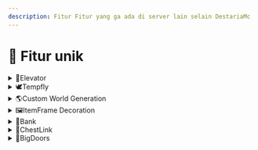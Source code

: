 ```yaml
---
description: Fitur Fitur yang ga ada di server lain selain DestariaMc
---
```


# 🚀 Fitur unik

<details>

<summary>🥏Elevator</summary>

Elevator bisa dibuat dengan shulker box, chest, dan beberapa wool. Elevator bisa digunakan dengan Jump(keatas) dan Sneak(kebawah). Recipe Elevator bisa di cari di Crafting table.

</details>

<details>

<summary><span data-gb-custom-inline data-tag="emoji" data-code="1f54a">🕊</span>Tempfly</summary>

TempFly atau Temporary Fly adalah fitur gratis yang bisa diakses semua rank di destaria, namun rank rank standar ada batas waktu untuk waktu terbangnya, semakin bagus rank nya semakin tinggi batas waktu nya, tidak seperti server lain yang butuh bayar dulu agar bisa terbang. <mark style="color:blue;">**\[/fly]**</mark>

</details>

<details>

<summary><span data-gb-custom-inline data-tag="emoji" data-code="1f30e">🌎</span>Custom World Generation</summary>

Tahukah kamu bahwa DestariaMc adalah SATU satunya server indonesia yang menggunakan Custom world generator? ini artinya destaria bisa membuat biome biome unik dan structure sctructure secara otomatis dan alami

<img src="../.gitbook/assets/2023-01-31_19.52.31.png" alt="" data-size="original">

</details>

<details>

<summary><span data-gb-custom-inline data-tag="emoji" data-code="1f5bc">🖼</span>ItemFrame Decoration</summary>

Dengan Fitur ItemFrame ini, kamu bisa mendekorasi Build mu menjadi lebih detail, ini contoh nya

<img src="../.gitbook/assets/2023-01-31_19.54.30.png" alt="" data-size="original">

Seperti yang anda lihat di foto tersebut, ada 4 Glasspane yang menempel tanpa Itemframe, Itu karena dengan fitur ini kamu bisa menyembunyikan Itemframe nya tanpa menghilangkan Item yang ditempelkan di Itemframe tersebut.

</details>

<details>

<summary><span data-gb-custom-inline data-tag="emoji" data-code="1f3e6">🏦</span>Bank</summary>

Di destariaMc kamu dapat menyimpan uang dengan aman tanpa pajak, uang yang kamu deposit akan terus bertambah dan bertambah berkat bunga dari bank tersebut, namun untuk mencapai lebih banyak limit deposit kamu perlu membayar bank untuk menaikkan level bank <mark style="color:blue;">**\[/bank]**</mark>

<img src="../.gitbook/assets/2023-01-31_22.34.36.png" alt="" data-size="original">

</details>

<details>

<summary><span data-gb-custom-inline data-tag="emoji" data-code="1f517">🔗</span>ChestLink</summary>

Dengan ChestLink, kamu tidak perlu memikir kan tempat untuk saluran hoppermu, kamu hanya perlu 2 sign untuk membuat 2 chest terhubung, seberapapun jauh jarak nya.

<img src="../.gitbook/assets/2023-01-31_22.38.15.png" alt="" data-size="original">

</details>

<details>

<summary><span data-gb-custom-inline data-tag="emoji" data-code="1f6aa">🚪</span>BigDoors</summary>

Dengan Fitur ini, kamu dapat mengcustom Pintu mu! kamu dapat membuka dan mentutup pintu dengan animasi yang keren! Hampir tidak ada server lain yang mempunyai Fitur seperti ini, Dengan adanya fitur ini kamu dapat membuat jalan rahasia yang hanya kamu sendiri bisa buka lewat <mark style="color:blue;">**\[/bdm]**</mark>

</details>
